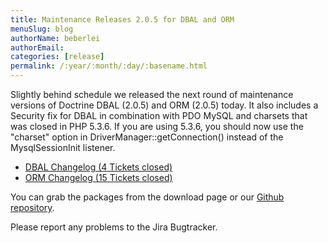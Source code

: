 ```yaml
---
title: Maintenance Releases 2.0.5 for DBAL and ORM
menuSlug: blog
authorName: beberlei 
authorEmail: 
categories: [release]
permalink: /:year/:month/:day/:basename.html
---
```

Slightly behind schedule we released the next round of maintenance
versions of Doctrine DBAL (2.0.5) and ORM (2.0.5) today. It also
includes a Security fix for DBAL in combination with PDO MySQL and
charsets that was closed in PHP 5.3.6. If you are using 5.3.6, you
should now use the "charset" option in DriverManager::getConnection()
instead of the MysqlSessionInit listener.

-   [DBAL Changelog (4 Tickets
    closed)](http://www.doctrine-project.org/jira/browse/DBAL/fixforversion/10132)
-   [ORM Changelog (15 Tickets
    closed)](http://www.doctrine-project.org/jira/browse/DDC/fixforversion/10133)

You can grab the packages from the download page or our [Github
repository](http://github.com/doctrine).

Please report any problems to the Jira Bugtracker.
